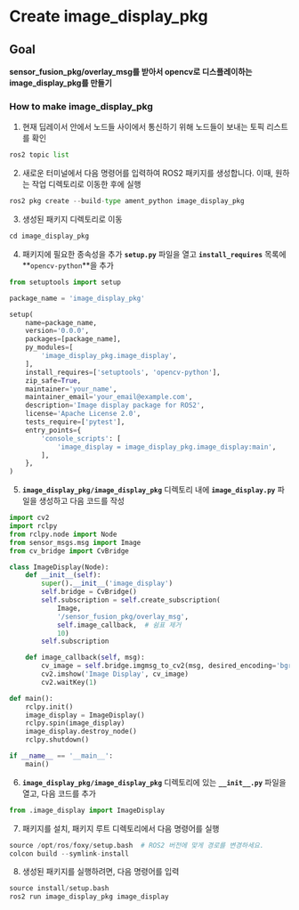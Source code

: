 # Create image_display_pkg

## Goal

**sensor_fusion_pkg/overlay_msg를 받아서 opencv로 디스플레이하는 image_display_pkg를 만들기**

### How to make image_display_pkg

1.  현재 딥레이서 안에서 노드들 사이에서 통신하기 위해 노드들이 보내는 토픽 리스트를 확인

```python
ros2 topic list
```

2. 새로운 터미널에서 다음 명령어를 입력하여 ROS2 패키지를 생성합니다. 이때, 원하는 작업 디렉토리로 이동한 후에 실행

```python
ros2 pkg create --build-type ament_python image_display_pkg
```

3.  생성된 패키지 디렉토리로 이동

```python
cd image_display_pkg
```

4. 패키지에 필요한 종속성을 추가 **`setup.py`** 파일을 열고 **`install_requires`** 목록에 **`opencv-python`**을 추가

```python
from setuptools import setup

package_name = 'image_display_pkg'

setup(
    name=package_name,
    version='0.0.0',
    packages=[package_name],
    py_modules=[
        'image_display_pkg.image_display',
    ],
    install_requires=['setuptools', 'opencv-python'],
    zip_safe=True,
    maintainer='your_name',
    maintainer_email='your_email@example.com',
    description='Image display package for ROS2',
    license='Apache License 2.0',
    tests_require=['pytest'],
    entry_points={
        'console_scripts': [
            'image_display = image_display_pkg.image_display:main',
        ],
    },
)
```

5. **`image_display_pkg/image_display_pkg`** 디렉토리 내에 **`image_display.py`** 파일을 생성하고 다음 코드를 작성 

```python
import cv2
import rclpy
from rclpy.node import Node
from sensor_msgs.msg import Image
from cv_bridge import CvBridge

class ImageDisplay(Node):
    def __init__(self):
        super().__init__('image_display')
        self.bridge = CvBridge()
        self.subscription = self.create_subscription(
            Image,
            '/sensor_fusion_pkg/overlay_msg',
            self.image_callback,  # 쉼표 제거
            10)
        self.subscription

    def image_callback(self, msg):
        cv_image = self.bridge.imgmsg_to_cv2(msg, desired_encoding='bgr8')
        cv2.imshow('Image Display', cv_image)
        cv2.waitKey(1)

def main():
    rclpy.init()
    image_display = ImageDisplay()
    rclpy.spin(image_display)
    image_display.destroy_node()
    rclpy.shutdown()

if __name__ == '__main__':
    main()
```

6. **`image_display_pkg/image_display_pkg`** 디렉토리에 있는 **`__init__.py`** 파일을 열고, 다음 코드를 추가

```python
from .image_display import ImageDisplay
```

7. 패키지를 설치, 패키지 루트 디렉토리에서 다음 명령어를 실행

```python
source /opt/ros/foxy/setup.bash  # ROS2 버전에 맞게 경로를 변경하세요.
colcon build --symlink-install
```

8. 생성된 패키지를 실행하려면, 다음 명령어를 입력

```python
source install/setup.bash
ros2 run image_display_pkg image_display
```
